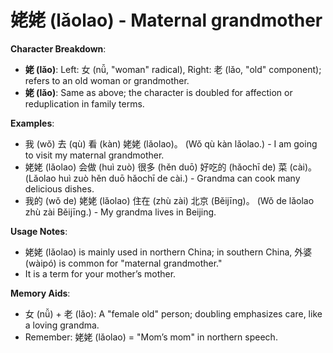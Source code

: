 # **姥姥 (lǎolao) - Maternal grandmother**

**Character Breakdown**:  
- **姥 (lǎo)**: Left: 女 (nǚ, "woman" radical), Right: 老 (lǎo, "old" component); refers to an old woman or grandmother.  
- **姥 (lǎo)**: Same as above; the character is doubled for affection or reduplication in family terms.

**Examples**:  
- 我 (wǒ) 去 (qù) 看 (kàn) 姥姥 (lǎolao)。 (Wǒ qù kàn lǎolao.) - I am going to visit my maternal grandmother.  
- 姥姥 (lǎolao) 会做 (huì zuò) 很多 (hěn duō) 好吃的 (hǎochī de) 菜 (cài)。 (Lǎolao huì zuò hěn duō hǎochī de cài.) - Grandma can cook many delicious dishes.  
- 我的 (wǒ de) 姥姥 (lǎolao) 住在 (zhù zài) 北京 (Běijīng)。 (Wǒ de lǎolao zhù zài Běijīng.) - My grandma lives in Beijing.

**Usage Notes**:  
- 姥姥 (lǎolao) is mainly used in northern China; in southern China, 外婆 (wàipó) is common for "maternal grandmother."  
- It is a term for your mother’s mother.

**Memory Aids**:  
- 女 (nǚ) + 老 (lǎo): A "female old" person; doubling emphasizes care, like a loving grandma.  
- Remember: 姥姥 (lǎolao) = "Mom’s mom" in northern speech.